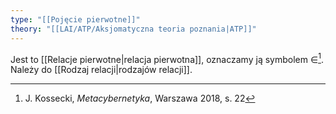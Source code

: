 ```yaml
---
type: "[[Pojęcie pierwotne]]"
theory: "[[LAI/ATP/Aksjomatyczna teoria poznania|ATP]]"
---
```

Jest to [[Relacje pierwotne|relacja pierwotna]], oznaczamy ją symbolem $\in$[^1].
Należy do [[Rodzaj relacji|rodzajów relacji]].

[^1]: J. Kossecki, *Metacybernetyka*, Warszawa 2018, s. 22